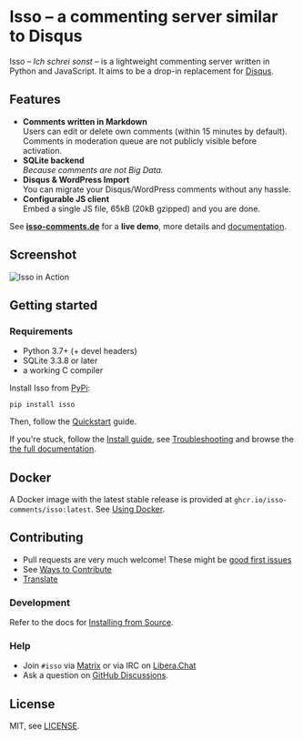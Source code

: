 # Isso – a commenting server similar to Disqus

Isso – *Ich schrei sonst* – is a lightweight commenting server written in
Python and JavaScript. It aims to be a drop-in replacement for
[Disqus](http://disqus.com).

## Features

- **Comments written in Markdown**  
  Users can edit or delete own comments (within 15 minutes by default).
  Comments in moderation queue are not publicly visible before activation.
- **SQLite backend**  
  *Because comments are not Big Data.*
- **Disqus & WordPress Import**  
  You can migrate your Disqus/WordPress comments without any hassle.
- **Configurable JS client**  
  Embed a single JS file, 65kB (20kB gzipped) and you are done.

See **[isso-comments.de](https://isso-comments.de/)** for a **live demo**, more
details and [documentation](https://isso-comments.de/docs/).

## Screenshot

![Isso in Action](https://user-images.githubusercontent.com/10212877/167268553-3f30b448-25ff-4850-afef-df2f2e599c93.png)

## Getting started

### Requirements

- Python 3.7+ (+ devel headers)
- SQLite 3.3.8 or later
- a working C compiler

Install Isso from [PyPi](https://pypi.python.org/pypi/isso/):

```console
pip install isso
```

Then, follow the [Quickstart](https://isso-comments.de/docs/guides/quickstart/) guide.

If you're stuck, follow the [Install guide](https://isso-comments.de/docs/reference/installation/),
see [Troubleshooting](https://isso-comments.de/docs/guides/troubleshooting/) and browse
the [the full documentation](https://isso-comments.de/docs/).

## Docker

A Docker image with the latest stable release is provided at
`ghcr.io/isso-comments/isso:latest`. See
[Using Docker](https://isso-comments.de/docs/reference/installation/#using-docker).

## Contributing

- Pull requests are very much welcome! These might be
  [good first issues](https://github.com/posativ/isso/labels/good-first-issue)
- See [Ways to Contribute](https://isso-comments.de/docs/contributing/)
- [Translate](https://isso-comments.de/docs/contributing/#translations)

### Development

<!-- TODO also mention "Development & Testing" section once new docs uploaded -->
Refer to the docs for
[Installing from Source](https://isso-comments.de/docs/reference/installation/#install-from-source).

### Help

- Join `#isso` via [Matrix](https://matrix.to/#/#isso:libera.chat) or via IRC on
  [Libera.Chat](https://libera.chat/)
- Ask a question on [GitHub Discussions](https://github.com/posativ/isso/discussions).

## License

MIT, see [LICENSE](LICENSE).




